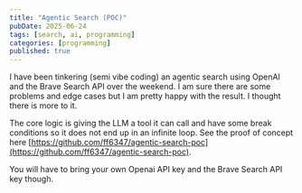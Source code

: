 ```yaml
---
title: "Agentic Search (POC)"
pubDate: 2025-06-24
tags: [search, ai, programming]
categories: [programming]
published: true
---
```


I have been tinkering (semi vibe coding) an agentic search using OpenAI and the Brave Search API over the weekend. I am sure there are some problems and edge cases but I am pretty happy with the result. I thought there is more to it.

The core logic is giving the LLM a tool it can call and have some break conditions so it does not end up in an infinite loop. See the proof of concept here [https://github.com/ff6347/agentic-search-poc](https://github.com/ff6347/agentic-search-poc).

You will have to bring your own Openai API key and the Brave Search API key though.
